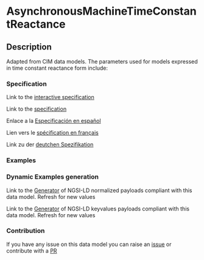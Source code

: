 # AsynchronousMachineTimeConstantReactance

## Description 

Adapted from CIM data models. The parameters used for models expressed in time constant reactance form include:
### Specification

Link to the [interactive specification](https://swagger.lab.fiware.org/?url=https://github.com/smart-data-models/dataModel.EnergyCIM/blob/master/AsynchronousMachineTimeConstantReactance/swagger.yaml)

Link to the [specification](https://github.com/smart-data-models/dataModel.EnergyCIM/blob/master/AsynchronousMachineTimeConstantReactance/doc/spec.md)

Enlace a la [Especificación en español](https://github.com/smart-data-models/dataModel.EnergyCIM/blob/master/AsynchronousMachineTimeConstantReactance/doc/spec_ES.md)

Lien vers le [spécification en français](https://github.com/smart-data-models/dataModel.EnergyCIM/blob/master/AsynchronousMachineTimeConstantReactance/doc/spec_FR.md)

Link zu der [deutchen Spezifikation](https://github.com/smart-data-models/dataModel.EnergyCIM/blob/master/AsynchronousMachineTimeConstantReactance/doc/spec_DE.md)
### Examples
### Dynamic Examples generation

Link to the [Generator](https://smartdatamodels.org/extra/ngsi-ld_generator_v0.92.php?schemaUrl=https://raw.githubusercontent.com/smart-data-models/dataModel.EnergyCIM/master/AsynchronousMachineTimeConstantReactance/schema.json&email=info@smartdatamodels.org) of NGSI-LD normalized payloads compliant with this data model. Refresh for new values

Link to the [Generator](https://smartdatamodels.org/extra/ngsi-ld_generator_keyvalues_v0.92.php?schemaUrl=https://raw.githubusercontent.com/smart-data-models/dataModel.EnergyCIM/master/AsynchronousMachineTimeConstantReactance/schema.json&email=info@smartdatamodels.org) of NGSI-LD keyvalues payloads compliant with this data model. Refresh for new values
### Contribution

 If you have any issue on this data model you can raise an [issue](https://github.com/smart-data-models/dataModel.EnergyCIM/issues)  or contribute with a [PR](https://github.com/smart-data-models/dataModel.EnergyCIM/pulls)